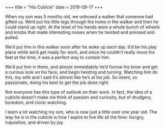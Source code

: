 +++
title = "His Cubicle"
date = 2019-09-17
+++

When my son was 5 months old, we unboxed a walker that someone had gifted us. We’d put his little legs through the holes in the walker and then he could stand up right. At the level of his hands were a whole bunch of wheels and knobs that made interesting noises when he twisted and pressed and pulled.

We’d put him in this walker soon after he woke up each day. It’d be his play place while we’d get ready for work, and since he couldn’t really move his feet at the time, it was a perfect way to contain him. 

We’d put him in there, and almost immediately he’d furrow his brow and get a curious look on his face, and begin twisting and turning. Watching him do this, my wife and I said it’s almost like he’s at his job. So intent, so passionate, doing his best to get the job done right.

Not everyone has this type of outlook on their work. In fact, the idea of a cubicle doesn’t make me think of passion and curiosity, but of drudgery, boredom, and clock-watching. 

I learn a lot watching my son, who is now just a little over one year old. The way he is in the cubicle is how I aspire to live life all the time: hungry, inquisitive, and driven by joy.